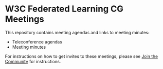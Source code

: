 # W3C Federated Learning CG Meetings
This repository contains meeting agendas and links to meeting minutes:

* Teleconference agendas
* Meeting minutes

For instructions on how to get invites to these meetings, please see [Join the Community](https://www.w3.org/community/federated-learning/) for instructions.
